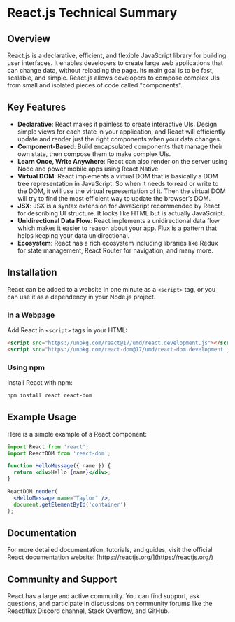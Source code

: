 
# React.js Technical Summary

## Overview

React.js is a declarative, efficient, and flexible JavaScript library for building user interfaces. It enables developers to create large web applications that can change data, without reloading the page. Its main goal is to be fast, scalable, and simple. React.js allows developers to compose complex UIs from small and isolated pieces of code called "components".

## Key Features

- **Declarative**: React makes it painless to create interactive UIs. Design simple views for each state in your application, and React will efficiently update and render just the right components when your data changes.
- **Component-Based**: Build encapsulated components that manage their own state, then compose them to make complex UIs.
- **Learn Once, Write Anywhere**: React can also render on the server using Node and power mobile apps using React Native.
- **Virtual DOM**: React implements a virtual DOM that is basically a DOM tree representation in JavaScript. So when it needs to read or write to the DOM, it will use the virtual representation of it. Then the virtual DOM will try to find the most efficient way to update the browser’s DOM.
- **JSX**: JSX is a syntax extension for JavaScript recommended by React for describing UI structure. It looks like HTML but is actually JavaScript.
- **Unidirectional Data Flow**: React implements a unidirectional data flow which makes it easier to reason about your app. Flux is a pattern that helps keeping your data unidirectional.
- **Ecosystem**: React has a rich ecosystem including libraries like Redux for state management, React Router for navigation, and many more.

## Installation

React can be added to a website in one minute as a `<script>` tag, or you can use it as a dependency in your Node.js project.

### In a Webpage

Add React in `<script>` tags in your HTML:

```html
<script src="https://unpkg.com/react@17/umd/react.development.js"></script>
<script src="https://unpkg.com/react-dom@17/umd/react-dom.development.js"></script>
```

### Using npm

Install React with npm:

```bash
npm install react react-dom
```

## Example Usage

Here is a simple example of a React component:

```jsx
import React from 'react';
import ReactDOM from 'react-dom';

function HelloMessage({ name }) {
  return <div>Hello {name}</div>;
}

ReactDOM.render(
  <HelloMessage name="Taylor" />,
  document.getElementById('container')
);
```

## Documentation

For more detailed documentation, tutorials, and guides, visit the official React documentation website: [https://reactjs.org/](https://reactjs.org/)

## Community and Support

React has a large and active community. You can find support, ask questions, and participate in discussions on community forums like the Reactiflux Discord channel, Stack Overflow, and GitHub.
```


